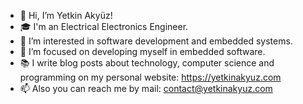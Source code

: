 - 👋 Hi, I’m Yetkin Akyüz!
- 🎓 I'm an Electrical Electronics Engineer.
- 👀 I’m interested in software development and embedded systems.
- 🌱 I’m focused on developing myself in embedded software.
- 📚 I write blog posts about technology, computer science and programming on my personal website: https://yetkinakyuz.com
- 📫 Also you can reach me by mail: contact@yetkinakyuz.com

<!---
yetkinakyz/yetkinakyz is a ✨ special ✨ repository because its `README.md` (this file) appears on your GitHub profile.
You can click the Preview link to take a look at your changes.
--->
